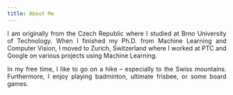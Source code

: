 ```yaml
---
title: About Me
---
```

<p align="justify">
I am originally from the Czech Republic where I studied at Brno University of Technology. 
When I finished my Ph.D. from Machine Learning and Computer Vision, I moved to Zurich, Switzerland where I worked at PTC and Google on various projects using Machine Learning.
</p>  
<p align="justify">
In my free time, I like to go on a hike – especially to the Swiss mountains. Furthermore, I&nbsp;enjoy playing badminton, ultimate frisbee, or some board games.
</p>  
